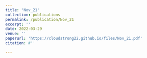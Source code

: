 ```yaml
---
title: "Nov_21"
collection: publications
permalink: /publication/Nov_21
excerpt: ''
date: 2022-03-29
venue: ''
paperurl: 'https://cloudstrong22.github.io/files/Nov_21.pdf'
citation: #''

---
```


[Download paper here]: (https://cloudstrong22.github.io/files/Nov_21.pdf)
